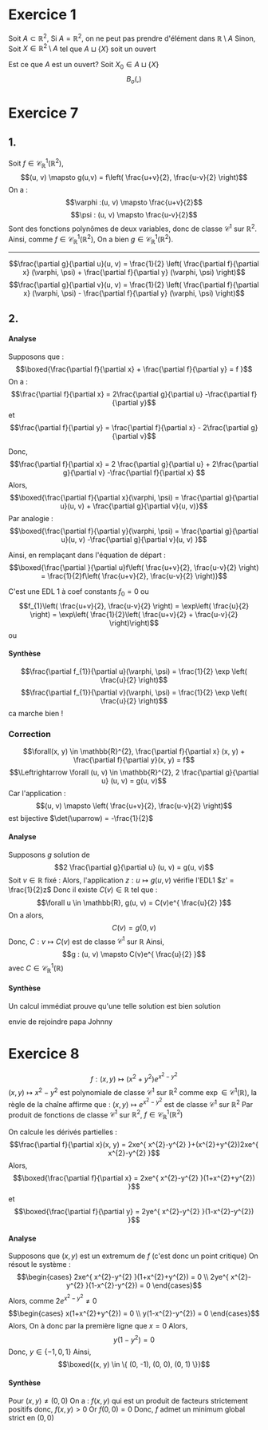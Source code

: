 # Exercice 1
Soit $A \subset \mathbb{R}^{2}$, 
Si $A = \mathbb{R}^{2}$, on ne peut pas prendre d'élément dans $\mathbb{R} \setminus A$
Sinon,
Soit $X \in \mathbb{R}^{2} \setminus A$ tel que $A \sqcup \{ X \}$ soit un ouvert

Est ce que $A$ est un ouvert?
Soit $X_{0} \in A \sqcup \{ X \}$
$$B_{o}(, )$$


# Exercice 7
## 1.
Soit $f \in \mathcal{C}_{\mathbb{R}}^{1}(\mathbb{R}^{2})$,
$$(u, v) \mapsto g(u,v) = f\left( \frac{u+v}{2}, \frac{u-v}{2} \right)$$
On a :
$$\varphi :(u, v) \mapsto \frac{u+v}{2}$$
$$\psi : (u, v) \mapsto \frac{u-v}{2}$$
Sont des fonctions polynômes de deux variables, donc de classe $\mathcal{C}^{1}$ sur $\mathbb{R}^{2}$. 
Ainsi, comme $f \in \mathcal{C}_{\mathbb{R}}^{1}(\mathbb{R}^{2})$,
On a bien $g \in \mathcal{C}_{\mathbb{R}}^{1}(\mathbb{R}^{2})$. 
___
$$\frac{\partial g}{\partial u}(u, v) = \frac{1}{2} \left( \frac{\partial f}{\partial x} (\varphi, \psi) + \frac{\partial f}{\partial y} (\varphi, \psi)  \right)$$
$$\frac{\partial g}{\partial v}(u, v) = \frac{1}{2} \left( \frac{\partial f}{\partial x} (\varphi, \psi) - \frac{\partial f}{\partial y} (\varphi, \psi)  \right)$$

## 2.
#### Analyse
Supposons que : 
$$\boxed{\frac{\partial f}{\partial x}  + \frac{\partial f}{\partial y} = f }$$
On a :
$$\frac{\partial f}{\partial x}  = 2\frac{\partial g}{\partial u} -\frac{\partial f}{\partial y}$$
et 
$$\frac{\partial f}{\partial y} = \frac{\partial f}{\partial x} - 2\frac{\partial g}{\partial v}$$

Donc, 
$$\frac{\partial f}{\partial x} = 2 \frac{\partial g}{\partial u} + 2\frac{\partial g}{\partial v} -\frac{\partial f}{\partial x} $$
Alors, 
$$\boxed{\frac{\partial f}{\partial x}(\varphi, \psi) = \frac{\partial g}{\partial u}(u, v) + \frac{\partial g}{\partial v}(u, v)}$$
Par analogie : 
$$\boxed{\frac{\partial f}{\partial y}(\varphi, \psi) = \frac{\partial g}{\partial u}(u, v) -\frac{\partial g}{\partial v}(u, v)  }$$

Ainsi, en remplaçant dans l'équation de départ :
$$\boxed{\frac{\partial }{\partial u}f\left( \frac{u+v}{2}, \frac{u-v}{2} \right)  = \frac{1}{2}f\left( \frac{u+v}{2}, \frac{u-v}{2} \right)}$$

C'est une EDL 1 à coef constants
$f_{0} = 0$
ou 
$$f_{1}\left( \frac{u+v}{2}, \frac{u-v}{2} \right) = \exp\left( \frac{u}{2} \right) = \exp\left( \frac{1}{2}\left( \frac{u+v}{2} + \frac{u-v}{2} \right)\right)$$
ou

#### Synthèse
$$\frac{\partial f_{1}}{\partial u}(\varphi, \psi) = \frac{1}{2} \exp \left( \frac{u}{2} \right)$$
$$\frac{\partial f_{1}}{\partial v}(\varphi, \psi) = \frac{1}{2} \exp \left( \frac{u}{2} \right)$$
ca marche bien !

### Correction
$$\forall(x, y) \in \mathbb{R}^{2}, \frac{\partial f}{\partial x} (x, y) + \frac{\partial f}{\partial y}(x, y) = f$$
$$\Leftrightarrow \forall (u, v) \in \mathbb{R}^{2}, 2 \frac{\partial g}{\partial u} (u, v) = g(u, v)$$
Car l'application : 
$$(u, v) \mapsto \left( \frac{u+v}{2}, \frac{u-v}{2} \right)$$
est bijective $\det(\uparrow) = -\frac{1}{2}$

#### Analyse
Supposons $g$ solution de 
$$2 \frac{\partial g}{\partial u} (u, v) = g(u, v)$$
Soit $v \in \mathbb{R}$ fixé :
Alors, l'application $z : u \mapsto g(u, v)$
vérifie l'EDL1 $z' = \frac{1}{2}z$
Donc il existe $C(v) \in \mathbb{R}$ tel que :
$$\forall u \in \mathbb{R}, g(u, v) = C(v)e^{ \frac{u}{2} }$$
On a alors, 
$$C(v) = g(0, v)$$
Donc, $C : v\mapsto C(v)$ est de classe $\mathcal{C}^{1}$ sur $\mathbb{R}$
Ainsi, 
$$g : (u, v) \mapsto C(v)e^{ \frac{u}{2} }$$
avec $C \in \mathcal{C}_{\mathbb{R}}^{1}(\mathbb{R})$

#### Synthèse
Un calcul immédiat prouve qu'une telle solution est bien solution

envie de rejoindre papa Johnny

# Exercice 8
$$f : (x, y) \mapsto (x^{2} + y^{2})e^{ x^{2}-y^{2} }$$
$(x, y) \mapsto x^{2}-y^{2}$ est polynomiale de classe $\mathcal{C}^{1}$ sur $\mathbb{R}^{2}$ comme $\exp \in \mathcal{C}^{1}(\mathbb{R})$, la règle de la chaîne affirme que : $(x, y) \mapsto e^{ x^{2}-y^{2} }$ est de classe $\mathcal{C}^{1}$ sur $\mathbb{R}^{2}$
Par produit de fonctions de classe $\mathcal{C}^{1}$ sur $\mathbb{R}^{2}$, $f \in \mathcal{C}_{\mathbb{R}}^{1}(\mathbb{R}^{2})$

On calcule les dérivés partielles : 
$$\frac{\partial f}{\partial x}(x, y) = 2xe^{ x^{2}-y^{2} }+(x^{2}+y^{2})2xe^{ x^{2}-y^{2} }$$
Alors, 
$$\boxed{\frac{\partial f}{\partial x} = 2xe^{ x^{2}-y^{2} }(1+x^{2}+y^{2}) }$$
et 
$$\boxed{\frac{\partial f}{\partial y} = 2ye^{ x^{2}-y^{2} }(1-x^{2}-y^{2}) }$$

#### Analyse
Supposons que $(x, y)$ est un extremum de $f$ (c'est donc un point critique)
On résout le système : 
$$\begin{cases}
2xe^{ x^{2}-y^{2} }(1+x^{2}+y^{2}) = 0 \\
2ye^{ x^{2}-y^{2} }(1-x^{2}-y^{2}) = 0
\end{cases}$$
Alors,  comme $2e^{ x^{2}-y^{2} } \neq 0$
$$\begin{cases}
x(1+x^{2}+y^{2}) = 0 \\
y(1-x^{2}-y^{2}) = 0
\end{cases}$$
Alors, 
On à donc par la première ligne que $x = 0$
Alors, 
$$y(1-y^{2}) = 0$$
Donc, $y \in \{ -1, 0, 1 \}$
Ainsi, 
$$\boxed{(x, y) \in \{ (0, -1), (0, 0), (0, 1) \}}$$

#### Synthèse
Pour $(x, y) \neq (0, 0)$
On a :
$f(x, y)$ qui est un produit de facteurs strictement positifs donc, $f(x, y) > 0$
Or $f(0, 0) = 0$ 
Donc, 
$f$ admet un minimum global strict en $(0, 0)$
